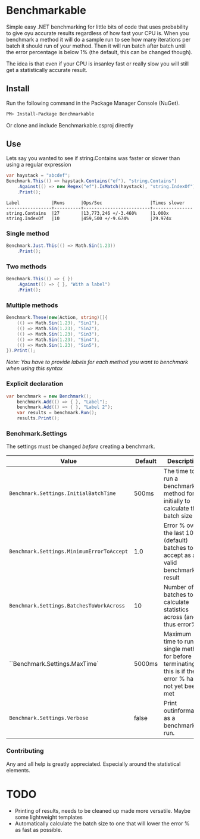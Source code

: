 Benchmarkable
===========

Simple easy .NET benchmarking for little bits of code that uses probability to give oyu accurate results regardless of how fast your CPU is. When you benchmark a method it will do a sample run to 
see how many iterations per batch it should run of your method. Then it will run batch after batch until the error percentage is below 1% (the default, this can be changed though). 

The idea is that even if your CPU is insanley fast or really slow you will still get a statistically accurate result. 

## Install
Run the following command in the Package Manager Console (NuGet).
```bash
PM> Install-Package Benchmarkable
```
Or clone and include Benchmarkable.csproj directly

## Use
Lets say you wanted to see if string.Contains was faster or slower than using a regular expression
```csharp
var haystack = "abcdef";
Benchmark.This(() => haystack.Contains("ef"), "string.Contains")
    .Against(() => new Regex("ef").IsMatch(haystack), "string.IndexOf")
    .Print();
```
```
Label            |Runs      |Ops/Sec                  |Times slower
-----------------+----------+-------------------------+---------------
string.Contains  |27        |13,773,246 +/-3.460%     |1.000x
string.IndexOf   |10        |459,500 +/-9.674%        |29.974x
```

### Single method
```csharp
Benchmark.Just.This(() => Math.Sin(1.23))
	.Print();
```

### Two methods
```csharp
Benchmark.This(() => { })
    .Against(() => { }, "With a label")
    .Print();
```

### Multiple methods
```csharp
Benchmark.These(new(Action, string)[]{
    (() => Math.Sin(1.23), "Sin1"),
    (() => Math.Sin(1.23), "Sin2"),
    (() => Math.Sin(1.23), "Sin3"),
    (() => Math.Sin(1.23), "Sin4"),
    (() => Math.Sin(1.23), "Sin5"),
}).Print();
```
_Note: You have to provide labels for each method you want to benchmark when using this syntax_

### Explicit declaration
```csharp
var benchmark = new Benchmark();
    benchmark.Add(() => { }, "Label");
    benchmark.Add(() => { }, "Label 2");
    var results = benchmark.Run();
    results.Print();
```

### Benchmark.Settings
The settings must be changed *before* creating a benchmark.

| Value                                     | Default | Description                                                                                             |
|-------------------------------------------|---------|---------------------------------------------------------------------------------------------------------|
| `Benchmark.Settings.InitialBatchTime`     | 500ms   | The time to run a benchmark method for initially to calculate the batch size                            |
| `Benchmark.Settings.MinimumErrorToAccept` | 1.0     | Error % over the last 10 (default) batches to accept as a valid benchmark result                        |
| `Benchmark.Settings.BatchesToWorkAcross`  | 10      | Number of batches to calculate statistics across (and thus error%)                                      |
| ``Benchmark.Settings.MaxTime`             | 5000ms  | Maximum time to run a single method for before terminating, this is if the error % has not yet been met |
| `Benchmark.Settings.Verbose`              | false   | Print outinformation as a benchmark is run.                                                             |


### Contributing
Any and all help is greatly appreciated. Especially around the statistical elements.

# TODO
* Printing of results, needs to be cleaned up made more versatile. Maybe some lightweight templates
* Automatically calculate the batch size to one that will lower the error % as fast as possible.

